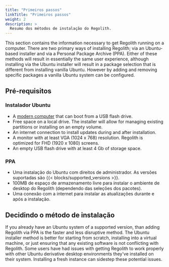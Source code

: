 ```yaml
---
title: "Primeiros passos"
linkTitle: "Primeiros passos"
weight: 2
description: >
  Resumo dos métodos de instalação do Regolith.
---
```


This section contains the information necessary to get Regolith running on a computer. There are two primary ways of installing Regolith; via an Ubuntu-based installer and via a Personal Package Archive (PPA). Either of these methods will result in essentially the same user experience, although installing via the Ubuntu installer will result in a package selection that is different from installing vanilla Ubuntu. However by adding and removing specific packages a vanilla Ubuntu system can be configured.

## Pré-requisitos

### Instalador Ubuntu

- A [modern computer](https://help.ubuntu.com/community/Installation/SystemRequirements) that can boot from a USB flash drive.
- Free space on a local drive. The installer will allow for managing existing partitions or installing on an empty volume.
- An internet connection to install updates during and after installation.
- A monitor with at least VGA (1024 x 768) resolution. Regolith is optimized for FHD (1920 x 1080) screens.
- An empty USB flash drive with at least 4 Gb of storage space.

### PPA

- Uma instalação do Ubuntu com direitos de administrador. As versões suportadas são {{< blocks/supported_versions >}}.
- 100MB de espaço de armazenamento livre para instalar o ambiente de desktop do Regolith (dependendo das seleções dos pacotes).
- Uma conexão com a internet para instalar as atualizações durante e após a instalação.

## Decidindo o método de instalação

If you already have an Ubuntu system of a supported version, than adding Regolith via PPA is the faster and less disruptive method. The Ubuntu installer method is better for starting from scratch, installing into a virtual machine, or just ensuring that any existing software is not conflicting with Regolith. Some users have had issues with getting Regolith to work properly with other Ubuntu derivative desktop environments they've installed on their system. Installing a fresh instance can sidestep these potential issues.
